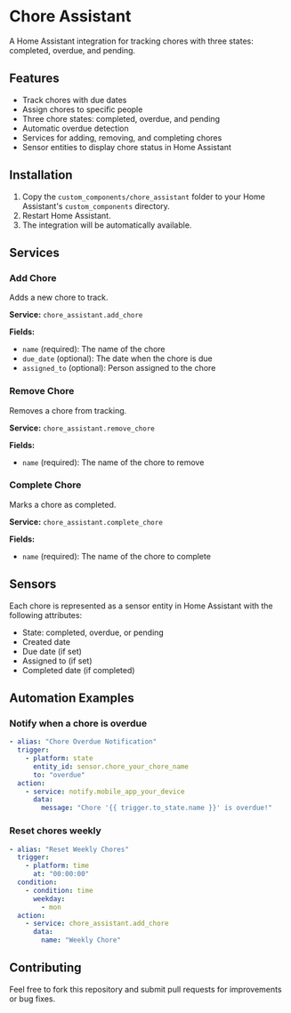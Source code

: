 # Chore Assistant

A Home Assistant integration for tracking chores with three states: completed, overdue, and pending.

## Features

- Track chores with due dates
- Assign chores to specific people
- Three chore states: completed, overdue, and pending
- Automatic overdue detection
- Services for adding, removing, and completing chores
- Sensor entities to display chore status in Home Assistant

## Installation

1. Copy the `custom_components/chore_assistant` folder to your Home Assistant's `custom_components` directory.
2. Restart Home Assistant.
3. The integration will be automatically available.

## Services

### Add Chore

Adds a new chore to track.

**Service:** `chore_assistant.add_chore`

**Fields:**
- `name` (required): The name of the chore
- `due_date` (optional): The date when the chore is due
- `assigned_to` (optional): Person assigned to the chore

### Remove Chore

Removes a chore from tracking.

**Service:** `chore_assistant.remove_chore`

**Fields:**
- `name` (required): The name of the chore to remove

### Complete Chore

Marks a chore as completed.

**Service:** `chore_assistant.complete_chore`

**Fields:**
- `name` (required): The name of the chore to complete

## Sensors

Each chore is represented as a sensor entity in Home Assistant with the following attributes:
- State: completed, overdue, or pending
- Created date
- Due date (if set)
- Assigned to (if set)
- Completed date (if completed)

## Automation Examples

### Notify when a chore is overdue

```yaml
- alias: "Chore Overdue Notification"
  trigger:
    - platform: state
      entity_id: sensor.chore_your_chore_name
      to: "overdue"
  action:
    - service: notify.mobile_app_your_device
      data:
        message: "Chore '{{ trigger.to_state.name }}' is overdue!"
```

### Reset chores weekly

```yaml
- alias: "Reset Weekly Chores"
  trigger:
    - platform: time
      at: "00:00:00"
  condition:
    - condition: time
      weekday:
        - mon
  action:
    - service: chore_assistant.add_chore
      data:
        name: "Weekly Chore"
```

## Contributing

Feel free to fork this repository and submit pull requests for improvements or bug fixes.
